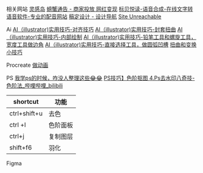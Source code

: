 相关网站
[灵感岛](https://www.linggandaquan.com/)
[螃蟹通告 - 商家投放 网红变现](https://www.pangxietonggao.com/)
[标贝悦读-语音合成-在线文字转语音软件-专业的配音网站](https://yuedu.data-baker.com/)
[稿定设计 - 设计导航](https://www.designnavs.com/site/147.html)
[Site Unreachable](https://unsplash.com/)



Ai
[AI（illustrator)实用技巧-对齐技巧](https://www.xiaohongshu.com/explore/65372986000000001e03ca42?m_source=itab)
[AI（illustrator)实用技巧-封套扭曲](https://www.xiaohongshu.com/explore/65333948000000001e032403?m_source=itab)
[AI（illustrator)实用技巧-内部绘制](https://www.xiaohongshu.com/explore/65308bb5000000001e0329f2?m_source=itab)
[AI（illustrator)实用技巧-铅笔工具和螺旋工具，宽度工具做边角](https://www.xiaohongshu.com/explore/63a040c2000000001f0091fb?m_source=itab)
[AI（illustrator)实用技巧-直接选择工具，做圆弧凹槽](https://www.xiaohongshu.com/explore/63565320000000001601930a?m_source=itab)
[扭曲和变换小技巧](https://www.xiaohongshu.com/explore/637ca96c0000000010016909?m_source=itab)




Procreate
[做动画](https://www.xiaohongshu.com/explore/65351b52000000001e023eb9?m_source=itab)


PS
[我学ps的时候，咋没人整理这些😂😂](https://www.xiaohongshu.com/explore/62c390ea00000000060309dd?m_source=itab)
[PS技巧】色阶抠图 ](https://www.xiaohongshu.com/explore/6479517400000000130076eb?m_source=itab)
[4.Ps去水印八奇技-色阶法\_哔哩哔哩\_bilibili](https://www.bilibili.com/video/BV1Th4y1e7t3?p=5&spm_id_from=pageDriver&vd_source=b92112731015c20054034d26c9ad8a67)

| shortcut     | 功能     |
| ------------ | -------- |
| ctrl+shift+u | 去色     |
| ctrl  +l     | 色阶面板 |
| ctrl+j       | 复制图层 |
| shift+f6             |      羽化   |





Figma



